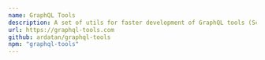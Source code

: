 ```yaml
---
name: GraphQL Tools
description: A set of utils for faster development of GraphQL tools (Schema and documents loading, Schema merging and more).
url: https://graphql-tools.com
github: ardatan/graphql-tools
npm: "graphql-tools"
---
```

